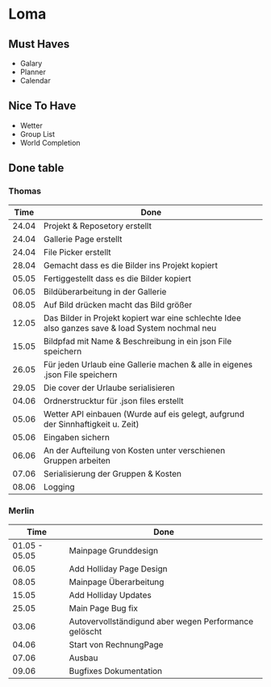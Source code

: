 # Loma

## Must Haves

- Galary
- Planner
- Calendar

## Nice To Have

- Wetter
- Group List
- World Completion

## Done table

### Thomas

|     Time | Done     |
|----------|----------|
| 24.04 |  Projekt & Reposetory erstellt        |
| 24.04 | Gallerie Page erstellt|
| 24.04 | File Picker erstellt|
| 28.04 | Gemacht dass es die Bilder ins Projekt kopiert|
| 05.05 | Fertiggestellt dass es die Bilder kopiert|
| 06.05 | Bildüberarbeitung in der Gallerie |
| 08.05 | Auf Bild drücken macht das Bild größer|
| 12.05 | Das Bilder in Projekt kopiert war eine schlechte Idee also ganzes save & load System nochmal neu|
| 15.05 | Bildpfad mit Name & Beschreibung in ein json File speichern|
| 26.05 | Für jeden Urlaub eine Gallerie machen & alle in eigenes .json File speichern|
| 29.05 | Die cover der Urlaube serialisieren         |
| 04.06 | Ordnerstrucktur für .json files erstellt |
| 05.06 | Wetter API einbauen (Wurde auf eis gelegt, aufgrund der Sinnhaftigkeit u. Zeit) |
| 05.06 | Eingaben sichern |
| 06.06 | An der Aufteilung von Kosten unter verschienen Gruppen arbeiten|
| 07.06 | Serialisierung der Gruppen & Kosten|
| 08.06 | Logging |


### Merlin

|     Time | Done     |
|----------|----------|
| 01.05 - 05.05 | Mainpage Grunddesign         |
| 06.05 |   Add Holliday Page Design       |
| 08.05 |   Mainpage Überarbeitung   |
| 15.05  |  Add Holliday Updates        |
| 25.05       |  Main Page Bug fix     |
| 03.06    |   Autovervollständigund aber wegen Performance gelöscht       |
|  04.06    |  Start von RechnungPage        |
|  07.06      |  Ausbau     |
|  09.06    |   Bugfixes Dokumentation    |